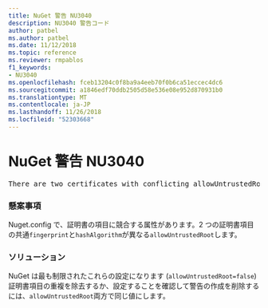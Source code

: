 ```yaml
---
title: NuGet 警告 NU3040
description: NU3040 警告コード
author: patbel
ms.author: patbel
ms.date: 11/12/2018
ms.topic: reference
ms.reviewer: rmpablos
f1_keywords:
- NU3040
ms.openlocfilehash: fceb13204c0f8ba9a4eeb70f0b6ca51eccec4dc6
ms.sourcegitcommit: a1846edf70ddb2505d58e536e08e952d870931b0
ms.translationtype: MT
ms.contentlocale: ja-JP
ms.lasthandoff: 11/26/2018
ms.locfileid: "52303668"
---
```

# <a name="nuget-warning-nu3040"></a>NuGet 警告 NU3040

<pre>There are two certificates with conflicting allowUntrustedRoot attributes in the computed settings. The allowUntrustedRoot attribute is going to be set to false. Certificate: SHA256-3F9001EA83C560D712C24CF213C3D312CB3BFF51EE89435D3430BD06B5D0EECE</pre>

### <a name="issue"></a>懸案事項

Nuget.config で、証明書の項目に競合する属性があります。2 つの証明書項目の共通`fingerprint`と`hashAlgorithm`が異なる`allowUntrustedRoot`します。

### <a name="solution"></a>ソリューション

NuGet は最も制限されたこれらの設定になります (`allowUntrustedRoot=false`) 証明書項目の重複を除去するか、設定することを確認して警告の作成を削除するには、`allowUntrustedRoot`両方で同じ値にします。